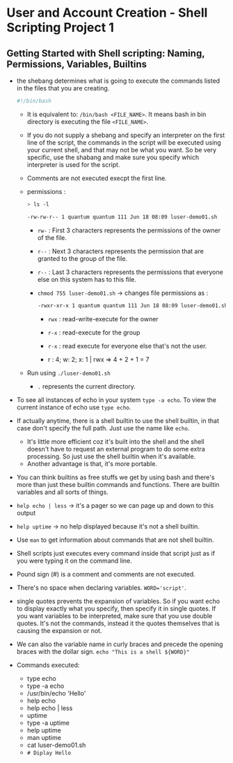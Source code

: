 # User and Account Creation - Shell Scripting Project 1

## Getting Started with Shell scripting: Naming, Permissions, Variables, Builtins

- the shebang determines what is going to execute the commands listed in the files that you are creating.
    ```bash
    #!/bin/bash
    ```

    - It is equivalent to: `/bin/bash <FILE_NAME>`. It means bash in bin directory is executing the file `<FILE_NAME>`.

    - If you do not supply a shebang and specify an interpreter on the first line of the script, the commands in the script will be executed using your current shell, and that may not be what you want. So be very specific, use the shabang and make sure you specify which interpreter is used for the script.

    - Comments are not executed execpt the first line. 
    - permissions :
        ```bash
        > ls -l

        -rw-rw-r-- 1 quantum quantum 111 Jun 18 08:09 luser-demo01.sh
        ```
        - `rw-` : First 3 characters represents the permissions of the owner of the file.
        - `r--` : Next 3 characters represents the permission that are granted to the group of the file.
        - `r--` : Last 3 characters represents the permissions that everyone else on this system has to this file.

        - `chmod 755 luser-demo01.sh` -> changes file permissions as :
            ```bash
            -rwxr-xr-x 1 quantum quantum 111 Jun 18 08:09 luser-demo01.sh
            ```
            - `rwx` : read-write-execute for the owner
            - `r-x` : read-execute for the group
            - `r-x` : read execute for everyone else that's not the user.

            - r : 4; w: 2; x: 1 | rwx => 4 + 2 + 1 = 7 

    - Run using `./luser-demo01.sh`
        - `.` represents the current directory.

- To see all instances of echo in your system `type -a echo`. To view the current instance of echo use `type echo`.

- If actually anytime, there is a shell builtin to use the shell builtin, in that case don't specify the full path. Just use the name like `echo`. 
    - It's little more efficient coz it's built into the shell and the shell doesn't have to request an external program to do some extra processing. So just use the shell builtin when it's available. 
    - Another advantage is that, it's more portable.

- You can think builtins as free stuffs we get by using bash and there's more than just these builtin commands and functions. There are builtin variables and all sorts of things.

- `help echo | less` -> it's a pager so we can page up and down to this output
- `help uptime` -> no help displayed because it's not a shell builtin. 
- Use `man` to get information about commands that are not shell builtin.

- Shell scripts just executes every command inside that script just as if you were typing it on the command line.

- Pound sign (#) is a comment and comments are not executed.
- There's no space when declaring variables. `WORD='script'`.

- single quotes prevents the expansion of variables. So if you want echo to display exactly what you specify, then specify it in single quotes. If you want variables to be interpreted, make sure that you use double quotes. It's not the commands, instead it the quotes themselves that is causing the expansion or not.

- We can also the variable name in curly braces and precede the opening braces with the dollar sign.   `echo "This is a shell ${WORD}"`

- Commands executed:
    - type echo
    - type -a echo
    - /usr/bin/echo 'Hello'
    - help echo
    - help echo | less
    - uptime
    - type -a uptime
    - help uptime
    - man uptime
    - cat luser-demo01.sh
    - `# Diplay Hello`
